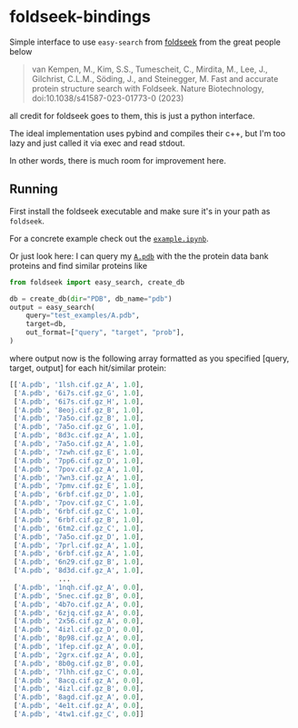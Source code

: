 # foldseek-bindings

Simple interface to use `easy-search` from [foldseek](https://github.com/steineggerlab/foldseek) from the great people below

> van Kempen, M., Kim, S.S., Tumescheit, C., Mirdita, M., Lee, J., Gilchrist, C.L.M., Söding, J., and Steinegger, M. Fast and accurate protein structure search with Foldseek. Nature Biotechnology, doi:10.1038/s41587-023-01773-0 (2023)

all credit for foldseek goes to them, this is just a python interface. 

The ideal implementation uses pybind and compiles their c++, but I'm too lazy and just called it via exec and read stdout. 

In other words, there is much room for improvement here.

## Running

First install the foldseek executable and make sure it's in your path as `foldseek`. 

For a concrete example check out the [`example.ipynb`](./example.ipynb).

Or just look here: I can query my [`A.pdb`](./test_examples/A.pdb) with the the protein data bank proteins and find similar proteins like

```py
from foldseek import easy_search, create_db

db = create_db(dir="PDB", db_name="pdb")
output = easy_search(
	query="test_examples/A.pdb",
	target=db,
	out_format=["query", "target", "prob"],
)
```

where output now is the following array formatted as you specified [query, target, output] for each hit/similar protein:

```py
[['A.pdb', '1lsh.cif.gz_A', 1.0],
 ['A.pdb', '6i7s.cif.gz_G', 1.0],
 ['A.pdb', '6i7s.cif.gz_H', 1.0],
 ['A.pdb', '8eoj.cif.gz_B', 1.0],
 ['A.pdb', '7a5o.cif.gz_B', 1.0],
 ['A.pdb', '7a5o.cif.gz_G', 1.0],
 ['A.pdb', '8d3c.cif.gz_A', 1.0],
 ['A.pdb', '7a5o.cif.gz_A', 1.0],
 ['A.pdb', '7zwh.cif.gz_E', 1.0],
 ['A.pdb', '7pp6.cif.gz_D', 1.0],
 ['A.pdb', '7pov.cif.gz_A', 1.0],
 ['A.pdb', '7wn3.cif.gz_A', 1.0],
 ['A.pdb', '7pmv.cif.gz_E', 1.0],
 ['A.pdb', '6rbf.cif.gz_D', 1.0],
 ['A.pdb', '7pov.cif.gz_C', 1.0],
 ['A.pdb', '6rbf.cif.gz_C', 1.0],
 ['A.pdb', '6rbf.cif.gz_B', 1.0],
 ['A.pdb', '6tm2.cif.gz_C', 1.0],
 ['A.pdb', '7a5o.cif.gz_D', 1.0],
 ['A.pdb', '7prl.cif.gz_A', 1.0],
 ['A.pdb', '6rbf.cif.gz_A', 1.0],
 ['A.pdb', '6n29.cif.gz_B', 1.0],
 ['A.pdb', '8d3d.cif.gz_A', 1.0],
 			...
 ['A.pdb', '1nqh.cif.gz_A', 0.0],
 ['A.pdb', '5nec.cif.gz_B', 0.0],
 ['A.pdb', '4b7o.cif.gz_A', 0.0],
 ['A.pdb', '6zjq.cif.gz_A', 0.0],
 ['A.pdb', '2x56.cif.gz_A', 0.0],
 ['A.pdb', '4izl.cif.gz_D', 0.0],
 ['A.pdb', '8p98.cif.gz_A', 0.0],
 ['A.pdb', '1fep.cif.gz_A', 0.0],
 ['A.pdb', '2grx.cif.gz_A', 0.0],
 ['A.pdb', '8b0g.cif.gz_B', 0.0],
 ['A.pdb', '7lhh.cif.gz_C', 0.0],
 ['A.pdb', '8acq.cif.gz_A', 0.0],
 ['A.pdb', '4izl.cif.gz_B', 0.0],
 ['A.pdb', '8agd.cif.gz_A', 0.0],
 ['A.pdb', '4e1t.cif.gz_A', 0.0],
 ['A.pdb', '4tw1.cif.gz_C', 0.0]]
```

